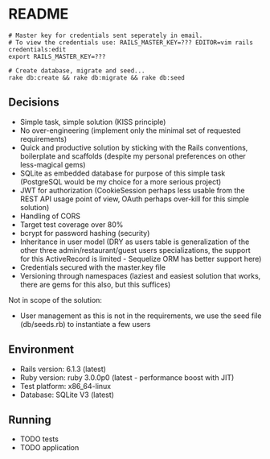 # README

```
# Master key for credentials sent seperately in email.
# To view the credentials use: RAILS_MASTER_KEY=??? EDITOR=vim rails credentials:edit
export RAILS_MASTER_KEY=???

# Create database, migrate and seed...
rake db:create && rake db:migrate && rake db:seed
```

## Decisions

- Simple task, simple solution (KISS principle)
- No over-engineering (implement only the minimal set of requested requirements)
- Quick and productive solution by sticking with the Rails conventions, boilerplate and scaffolds (despite my personal
  preferences on other less-magical gems)
- SQLite as embedded database for purpose of this simple task (PostgreSQL would be my choice for a more serious project)
- JWT for authorization (CookieSession perhaps less usable from the REST API usage point of view, OAuth perhaps
  over-kill for this simple solution)
- Handling of CORS
- Target test coverage over 80%
- bcrypt for password hashing (security)
- Inheritance in user model (DRY as users table is generalization of the other three admin/restaurant/guest users
  specializations, the support for this ActiveRecord is limited - Sequelize ORM has better support here)
- Credentials secured with the master.key file
- Versioning through namespaces (laziest and easiest solution that works, there are gems for this also, but this suffices)

Not in scope of the solution:

- User management as this is not in the requirements, we use the seed file (db/seeds.rb) to instantiate a few users

## Environment

- Rails version: 6.1.3 (latest)
- Ruby version: ruby 3.0.0p0 (latest - performance boost with JIT)
- Test platform: x86_64-linux
- Database: SQLite V3 (latest)

## Running

- TODO tests
- TODO application
